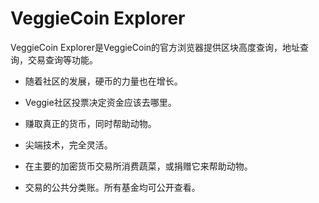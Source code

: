 # VeggieCoin Explorer


VeggieCoin Explorer是VeggieCoin的官方浏览器提供区块高度查询，地址查询，交易查询等功能。

- 随着社区的发展，硬币的力量也在增长。

- Veggie社区投票决定资金应该去哪里。

- 赚取真正的货币，同时帮助动物。

- 尖端技术，完全灵活。

- 在主要的加密货币交易所消费蔬菜，或捐赠它来帮助动物。

- 交易的公共分类账。所有基金均可公开查看。
